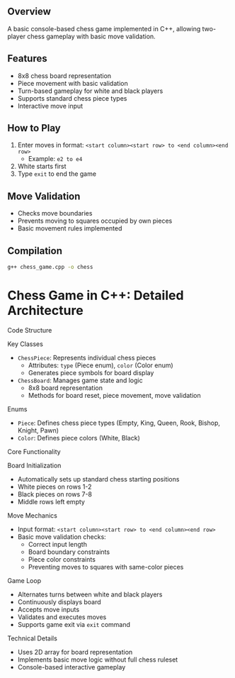 ## Overview
A basic console-based chess game implemented in C++, allowing two-player chess gameplay with basic move validation.

## Features
- 8x8 chess board representation
- Piece movement with basic validation
- Turn-based gameplay for white and black players
- Supports standard chess piece types
- Interactive move input

## How to Play
1. Enter moves in format: `<start column><start row> to <end column><end row>`
   - Example: `e2 to e4`
2. White starts first
3. Type `exit` to end the game

## Move Validation
- Checks move boundaries
- Prevents moving to squares occupied by own pieces
- Basic movement rules implemented

## Compilation
```bash
g++ chess_game.cpp -o chess
```






# Chess Game in C++: Detailed Architecture

Code Structure

Key Classes
- `ChessPiece`: Represents individual chess pieces
  - Attributes: `type` (Piece enum), `color` (Color enum)
  - Generates piece symbols for board display
- `ChessBoard`: Manages game state and logic
  - 8x8 board representation
  - Methods for board reset, piece movement, move validation

Enums
- `Piece`: Defines chess piece types (Empty, King, Queen, Rook, Bishop, Knight, Pawn)
- `Color`: Defines piece colors (White, Black)

Core Functionality

Board Initialization
- Automatically sets up standard chess starting positions
- White pieces on rows 1-2
- Black pieces on rows 7-8
- Middle rows left empty

Move Mechanics
- Input format: `<start column><start row> to <end column><end row>`
- Basic move validation checks:
  - Correct input length
  - Board boundary constraints
  - Piece color constraints
  - Preventing moves to squares with same-color pieces

Game Loop
- Alternates turns between white and black players
- Continuously displays board
- Accepts move inputs
- Validates and executes moves
- Supports game exit via `exit` command

Technical Details
- Uses 2D array for board representation
- Implements basic move logic without full chess ruleset
- Console-based interactive gameplay
